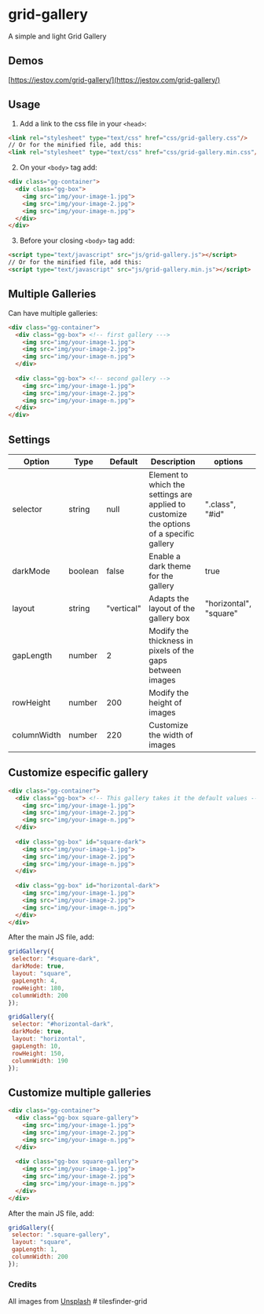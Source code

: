 # grid-gallery

A simple and light Grid Gallery

## Demos

[https://jestov.com/grid-gallery/](https://jestov.com/grid-gallery/)

## Usage

1. Add a link to the css file in your `<head>`:

```html
<link rel="stylesheet" type="text/css" href="css/grid-gallery.css"/>
// Or for the minified file, add this:
<link rel="stylesheet" type="text/css" href="css/grid-gallery.min.css"/>
```
2. On your ```<body>``` tag add:
```html
<div class="gg-container">
  <div class="gg-box">
    <img src="img/your-image-1.jpg">
    <img src="img/your-image-2.jpg">
    <img src="img/your-image-n.jpg">
  </div>
</div>
```
3. Before your closing ```<body>``` tag add:

```html
<script type="text/javascript" src="js/grid-gallery.js"></script>
// Or for the minified file, add this:
<script type="text/javascript" src="js/grid-gallery.min.js"></script>
```
## Multiple Galleries

 Can have multiple galleries:
 
```html
<div class="gg-container">
  <div class="gg-box"> <!-- first gallery --->
    <img src="img/your-image-1.jpg">
    <img src="img/your-image-2.jpg">
    <img src="img/your-image-n.jpg">
  </div>
  
  <div class="gg-box"> <!-- second gallery -->
    <img src="img/your-image-1.jpg">
    <img src="img/your-image-2.jpg">
    <img src="img/your-image-n.jpg">
  </div>
</div>
```
## Settings

Option | Type | Default | Description | options
------ | ---- | ------- | ----------- | -------
selector | string | null | Element to which the settings are applied to customize the options of a specific gallery | ".class", "#id"
darkMode | boolean | false | Enable a dark theme for the gallery | true
layout | string | "vertical" | Adapts the layout of the gallery box | "horizontal", "square"
gapLength | number | 2 | Modify the thickness in pixels of the gaps between images 
rowHeight | number | 200 | Modify the height of images
columnWidth | number | 220 | Customize the width of images

## Customize especific gallery 

```html
<div class="gg-container">
  <div class="gg-box"> <!-- This gallery takes it the default values -->
    <img src="img/your-image-1.jpg">
    <img src="img/your-image-2.jpg">
    <img src="img/your-image-n.jpg">
  </div>
  
  <div class="gg-box" id="square-dark">
    <img src="img/your-image-1.jpg">
    <img src="img/your-image-2.jpg">
    <img src="img/your-image-n.jpg">
  </div>
  
  <div class="gg-box" id="horizontal-dark">
    <img src="img/your-image-1.jpg">
    <img src="img/your-image-2.jpg">
    <img src="img/your-image-n.jpg">
  </div>
</div>
```
After the main JS file, add:

```javascript
gridGallery({
 selector: "#square-dark",
 darkMode: true,
 layout: "square",
 gapLength: 4,
 rowHeight: 180,
 columnWidth: 200
});

gridGallery({
 selector: "#horizontal-dark",
 darkMode: true,
 layout: "horizontal",
 gapLength: 10,
 rowHeight: 150,
 columnWidth: 190
});
```

## Customize multiple galleries

```html
<div class="gg-container">
  <div class="gg-box square-gallery">
    <img src="img/your-image-1.jpg">
    <img src="img/your-image-2.jpg">
    <img src="img/your-image-n.jpg">
  </div>
  
  <div class="gg-box square-gallery">
    <img src="img/your-image-1.jpg">
    <img src="img/your-image-2.jpg">
    <img src="img/your-image-n.jpg">
  </div>
</div>
```
After the main JS file, add:

```javascript
gridGallery({
 selector: ".square-gallery",
 layout: "square",
 gapLength: 1,
 columnWidth: 200
});
```

### Credits

All images from [Unsplash](https://www.unsplash.com)
#   t i l e s f i n d e r - g r i d  
 